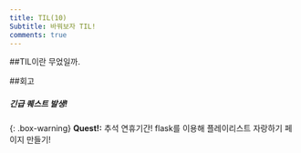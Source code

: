 ```yaml
---
title: TIL(10)
Subtitle: 바꿔보자 TIL!
comments: true
---
```



##TIL이란 무었일까.


##회고

##### 긴급 퀘스트 발생!
{: .box-warning}
**Quest!:** 추석 연휴기간! flask를 이용해 플레이리스트 자랑하기 페이지 만들기!

